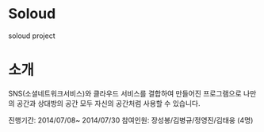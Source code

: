 # Soloud
soloud project

# 소개
SNS(소셜네트워크서비스)와 클라우드 서비스를 결합하여 만들어진 프로그램으로
나만의 공간과 상대방의 공간 모두 자신의 공간처럼 사용할 수 있습니다.

진행기간: 2014/07/08~ 2014/07/30
참여인원: 장성봉/김병규/정영진/김태웅 (4명)

